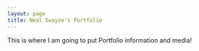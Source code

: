 ```yaml
---
layout: page
title: Neal Swayze's Portfolio
---
```


This is where I am going to put Portfolio information and media!
